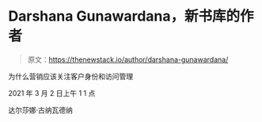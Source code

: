 # Darshana Gunawardana，新书库的作者

> 原文：<https://thenewstack.io/author/darshana-gunawardana/>

为什么营销应该关注客户身份和访问管理

2021 年 3 月 2 日上午 1 1 点

达尔莎娜·古纳瓦德纳
